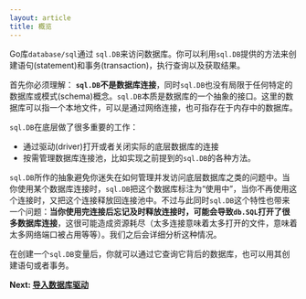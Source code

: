 ```yaml
---
layout: article
title: 概览
---
```


Go库`database/sql`通过 `sql.DB`来访问数据库。你可以利用`sql.DB`提供的方法来创建语句(statement)和事务(transaction)，执行查询以及获取结果。

首先你必须理解： **`sql.DB`不是数据库连接**，同时`sql.DB`也没有局限于任何特定的数据库或模式(schema)概念。`sql.DB`本质是数据库的一个抽象的接口。这里的数据库可以指一个本地文件，可以是通过网络连接，也可指存在于内存中的数据库。

`sql.DB`在底层做了很多重要的工作：

* 通过驱动(driver)打开或者关闭实际的底层数据库的连接
* 按需管理数据库连接池，比如实现之前提到的`sql.DB`的各种方法。

`sql.DB`所作的抽象避免你迷失在如何管理并发访问底层数据库之类的问题中。当你使用某个数据库连接时，`sql.DB`把这个数据库标注为“使用中”，当你不再使用这个连接时，又把这个连接释放回连接池中。不过与此同时`sql.DB`这个特性也带来一个问题：**当你使用完连接后忘记及时释放连接时，可能会导致`db.SQL`打开了很多数据库连接**，这很可能造成资源耗尽（太多连接意味着太多打开的文件，意味着太多网络端口被占用等等）。我们之后会详细分析这种情况。

在创建一个`sql.DB`变量后，你就可以通过它查询它背后的数据库，也可以用其创建语句或者事务。

**Next: [导入数据库驱动](zh-CN/importing.html)**